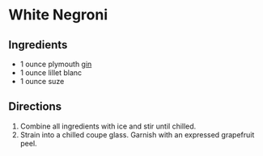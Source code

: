 # White Negroni

## Ingredients
- 1 ounce plymouth [gin](./GinCocktails.md)
- 1 ounce lillet blanc
- 1 ounce suze

## Directions
1. Combine all ingredients with ice and stir until chilled. 
2. Strain into a chilled coupe glass. Garnish with an expressed grapefruit peel.